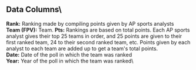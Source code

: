 ## Data Columns\
**Rank:** Ranking made by compiling points given by AP sports analysts\
**Team (FPV):** Team.
**Pts:** Rankings are based on total points. Each AP sports analyst gives their top 25 teams in order,
and 25 points are given to their first ranked team, 24 to their second ranked team, etc. Points given by each analyst to each team are added up to get a team's total points.\
**Date:** Date of the poll in which the team was ranked\
**Year:** Year of the poll in which the team was ranked\
